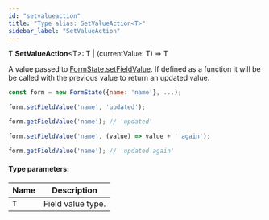 ```yaml
---
id: "setvalueaction"
title: "Type alias: SetValueAction<T>"
sidebar_label: "SetValueAction"
---
```


Ƭ  **SetValueAction**&#60;T>: T \| (currentValue: T) => T

A value passed to [FormState.setFieldValue](../classes/formstate.md#setfieldvalue). If defined as a function
it will be be called with the previous value to return an updated value.

```js
const form = new FormState({name: 'name'}, ...);

form.setFieldValue('name', 'updated');

form.getFieldValue('name'); // 'updated'

form.setFieldValue('name', (value) => value + ' again');

form.getFieldValue('name'); // 'updated again'
```

#### Type parameters:

Name | Description |
------ | ------ |
`T` | Field value type.  |
